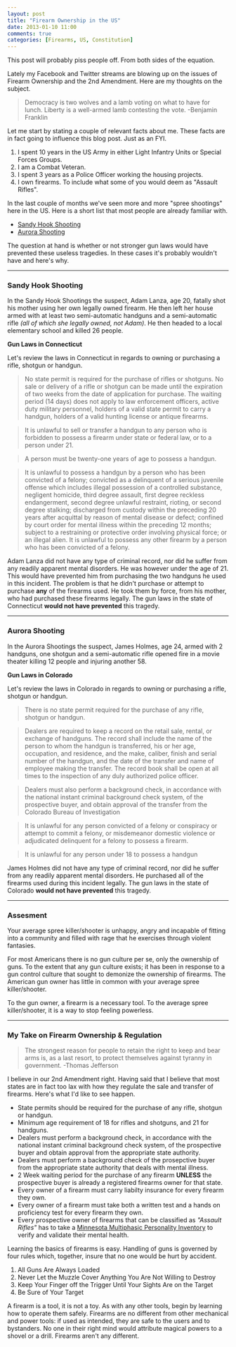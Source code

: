 ```yaml
---
layout: post
title: "Firearm Ownership in the US"
date: 2013-01-10 11:00
comments: true
categories: [Firearms, US, Constitution]
---
```


<div class="errorbox">This post will probably piss people off. From both sides of the equation.</div>

Lately my Facebook and Twitter streams are blowing up on the issues of Firearm Ownership and the 2nd Amendment. Here are my thoughts on the subject.

> Democracy is two wolves and a lamb voting on what to have for lunch. Liberty is a well-armed lamb contesting the vote. -Benjamin Franklin

Let me start by stating a couple of relevant facts about me. These facts are in fact going to influence this blog post. Just as an FYI.

 1. I spent 10 years in the US Army in either Light Infantry Units or Special Forces Groups.
 2. I am a Combat Veteran.
 3. I spent 3 years as a Police Officer working the housing projects.
 4. I own firearms. To include what some of you would deem as "Assault Rifles".

In the last couple of months we've seen more and more "spree shootings" here in the US. Here is a short list that most people are already familiar with.

* [Sandy Hook Shooting](http://en.wikipedia.org/wiki/Sandy_Hook_Elementary_School_shooting)
* [Aurora Shooting](http://en.wikipedia.org/wiki/Aurora,_Colorado_theater_shooting)

The question at hand is whether or not stronger gun laws would have prevented these useless tragedies. In these cases it's probably wouldn't have and here's why.

___

### Sandy Hook Shooting

In the Sandy Hook Shootings the suspect, Adam Lanza, age 20, fatally shot his mother using her own legally owned firearm. He then left her house armed with at least two semi-automatic handguns and a semi-automatic rifle _(all of which she legally owned, not Adam)_. He then headed to a local elementary school and killed 26 people.

__Gun Laws in Connecticut__

Let's review the laws in Connecticut in regards to owning or purchasing a rifle, shotgun or handgun.

> No state permit is required for the purchase of rifles or shotguns. No sale or delivery of a rifle or shotgun can be made until the expiration of two weeks from the date of application for purchase. The waiting period (14 days) does not apply to law enforcement officers, active duty military personnel, holders of a valid state permit to carry a handgun, holders of a valid hunting license or antique firearms.

> It is unlawful to sell or transfer a handgun to any person who is forbidden to possess a firearm under state or federal law, or to a person under 21.

> A person must be twenty-one years of age to possess a handgun.

> It is unlawful to possess a handgun by a person who has been convicted of a felony; convicted as a delinquent of a serious juvenile offense which includes illegal possession of a controlled substance, negligent homicide, third degree assault, first degree reckless endangerment, second degree unlawful restraint, rioting, or second degree stalking; discharged from custody within the preceding 20 years after acquittal by reason of mental disease or defect; confined by court order for mental illness within the preceding 12 months; subject to a restraining or protective order involving physical force; or an illegal alien. It is unlawful to possess any other firearm by a person who has been convicted of a felony.

Adam Lanza did not have any type of criminal record, nor did he suffer from any readily apparent mental disorders. He was however under the age of 21. This would have prevented him from purchasing the two handguns he used in this incident. The problem is that he didn't purchase or attempt to purchase __any__ of the firearms used. He took them by force, from his mother, who had purchased these firearms legally. The gun laws in the state of Connecticut __would not have prevented__ this tragedy.

___

### Aurora Shooting

In the Aurora Shootings the suspect, James Holmes, age 24, armed with 2 handguns, one shotgun and a semi-automatic rifle opened fire in a movie theater killing 12 people and injuring another 58.

__Gun Laws in Colorado__

Let's review the laws in Colorado in regards to owning or purchasing a rifle, shotgun or handgun.

> There is no state permit required for the purchase of any rifle, shotgun or handgun.

> Dealers are required to keep a record on the retail sale, rental, or exchange of  handguns.  The record shall include the name of the person to whom the handgun is transferred, his or her age, occupation, and residence, and the make, caliber, finish and serial number of the handgun, and the date of the transfer and name of employee making the transfer.  The record book shall be open at all times to the inspection of any duly authorized police officer.

> Dealers must also perform a background check, in accordance with the national instant criminal background check system, of the prospective buyer, and obtain approval of the transfer from the Colorado Bureau of Investigation

> It is unlawful for any person convicted of a felony or conspiracy or attempt to commit a felony, or misdemeanor domestic violence or adjudicated delinquent for a felony to possess a firearm.  

> It is unlawful for any person under 18 to possess a handgun

James Holmes did not have any type of criminal record, nor did he suffer from any readily apparent mental disorders. He purchased all of the firearms used during this incident legally. The gun laws in the state of Colorado __would not have prevented__ this tragedy.

___

### Assesment

Your average spree killer/shooter is unhappy, angry and incapable of fitting into a community and filled with rage that he exercises through violent fantasies.

For most Americans there is no gun culture per se, only the ownership of guns. To the extent that any gun culture exists; it has been in response to a gun control culture that sought to demonize the ownership of firearms. The American gun owner has little in common with your average spree killer/shooter.

To the gun owner, a firearm is a necessary tool. To the average spree killer/shooter, it is a way to stop feeling powerless.

___

### My Take on Firearm Ownership & Regulation

>The strongest reason for people to retain the right to keep and bear arms is, as a last resort, to protect themselves against tyranny in government. -Thomas Jefferson

I believe in our 2nd Amendment right. Having said that I believe that most states are in fact too lax with how they regulate the sale and transfer of firearms. Here's what I'd like to see happen.

* State permits should be required for the purchase of any rifle, shotgun or handgun.
* Minimum age requirement of 18 for rifles and shotguns, and 21 for handguns.
* Dealers must perform a background check, in accordance with the national instant criminal background check system, of the prospective buyer and obtain approval from the appropriate state authority.
* Dealers must perform a background check of the prosepctive buyer from the appropriate state authority that deals with mental illness.
* 2 Week waiting period for the purchase of any firearm __UNLESS__ the prospective buyer is already a registered firearms owner for that state.
* Every owner of a firearm must carry liabilty insurance for every firearm they own.
* Every owner of a firearm must take both a written test and a hands on proficiency test for every firearm they own.
* Every prospective owner of firearms that can be classified as _"Assault Rifles"_ has to take a [Minnesota Multiphasic Personality Inventory](http://en.wikipedia.org/wiki/Minnesota_Multiphasic_Personality_Inventory) to verify and validate their mental health.

Learning the basics of firearms is easy. Handling of guns is governed by four rules which, together, insure that no one would be hurt by accident.

1. All Guns Are Always Loaded
2. Never Let the Muzzle Cover Anything You Are Not Willing to Destroy
3. Keep Your Finger off the Trigger Until Your Sights Are on the Target
4. Be Sure of Your Target

A firearm is a tool, it is not a toy. As with any other tools, begin by learning how to operate them safely. Firearms are no different from other mechanical and power tools: if used as intended, they are safe to the users and to bystanders. No one in their right mind would attribute magical powers to a shovel or a drill. Firearms aren't any different.
